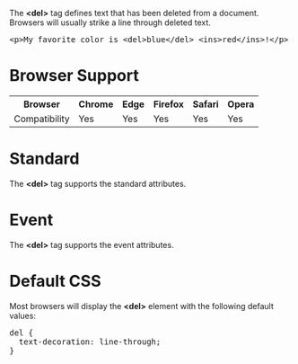 The <b>&lt;del&gt;</b> tag defines text that has been deleted from a document. Browsers will usually strike a line through deleted text.
<pre>&lt;p&gt;My favorite color is &lt;del&gt;blue&lt;/del&gt; &lt;ins&gt;red&lt;/ins&gt;!&lt;/p&gt;</pre>
<h1>Browser Support</h1>
<table class="ws-table-all notranslate">
  <tr>
    <th>Browser</th>
    <th>Chrome</th>
    <th>Edge</th>
    <th>Firefox</th>
    <th>Safari</th>
    <th>Opera</th>
  </tr>
  <tr>
    <td>Compatibility</td>
    <td>Yes</td>
    <td>Yes</td>
    <td>Yes</td>
    <td>Yes</td>
    <td>Yes</td>
  </tr>
</table>
<h1>Standard</h1>
The <b>&lt;del&gt;</b> tag supports the standard attributes.
<h1>Event</h1>
The <b>&lt;del&gt;</b> tag supports the event attributes.
<h1>Default CSS</h1>
Most browsers will display the <b>&lt;del&gt;</b> element with the following default values:
<pre>
del {
  text-decoration: line-through;
}
</pre>
